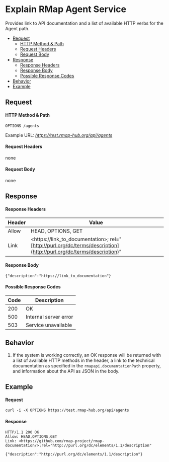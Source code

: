 # Explain RMap Agent Service
Provides link to API documentation and a list of available HTTP verbs for the Agent path.

* [Request](#request)
  * [HTTP Method & Path](#http-method--path)
  * [Request Headers](#request-headers)
  * [Request Body](#request-body)
* [Response](#response)
  * [Response Headers](#response-headers)
  * [Response Body](#response-body)
  * [Possible Response Codes](#possible-response-codes)
* [Behavior](#behavior)
* [Example](#example)

## Request

#### HTTP Method & Path
```
OPTIONS /agents
```
Example URL: _https://test.rmap-hub.org/api/agents_

#### Request Headers
none

#### Request Body
none

## Response
#### Response Headers
| Header | Value |
|---------|------|
| Allow| HEAD, OPTIONS, GET |
| Link| &#60;https://link_to_documentation&#62;; rel="[http://purl.org/dc/terms/description](http://purl.org/dc/terms/description)"|

#### Response Body
`{"description":"https://link_to_documentation"}`

#### Possible Response Codes
| Code| Description |
|---------|------|
| 200| OK |
| 500| Internal server error|
| 503| Service unavailable|

## Behavior
1.  If the system is working correctly, an OK response will be returned with a list of available HTTP methods in the header, a link to the technical documentation as specified in the  `rmapapi.documentationPath`  property, and information about the API as JSON in the body.

## Example

#### Request
```
curl -i -X OPTIONS https://test.rmap-hub.org/api/agents
```
#### Response
```
HTTP/1.1 200 OK
Allow: HEAD,OPTIONS,GET
Link: <https://github.com/rmap-project/rmap-documentation/>;rel="http://purl.org/dc/elements/1.1/description"

{"description":"http://purl.org/dc/elements/1.1/description"}
```